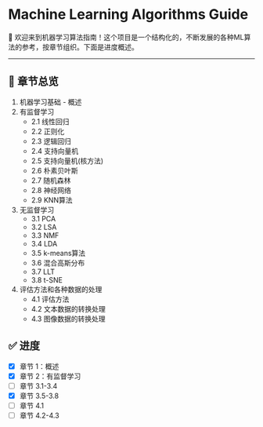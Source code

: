 # Machine Learning Algorithms Guide

🧠 欢迎来到机器学习算法指南！这个项目是一个结构化的，不断发展的各种ML算法的参考，按章节组织。下面是进度概述。

---

## 📖 章节总览

1. 机器学习基础 - 概述
2. 有监督学习
   - 2.1 线性回归
   - 2.2 正则化
   - 2.3 逻辑回归
   - 2.4 支持向量机
   - 2.5 支持向量机(核方法)
   - 2.6 朴素贝叶斯
   - 2.7 随机森林
   - 2.8 神经网络
   - 2.9 KNN算法
3. 无监督学习
   - 3.1 PCA
   - 3.2 LSA
   - 3.3 NMF
   - 3.4 LDA
   - 3.5 k-means算法
   - 3.6 混合高斯分布
   - 3.7 LLT
   - 3.8 t-SNE
3. 评估方法和各种数据的处理
   - 4.1 评估方法
   - 4.2 文本数据的转换处理
   - 4.3 图像数据的转换处理

## ✅ 进度

- [x] 章节 1：概述
- [x] 章节 2：有监督学习
- [ ] 章节 3.1-3.4
- [x] 章节 3.5-3.8
- [ ] 章节 4.1
- [ ] 章节 4.2-4.3